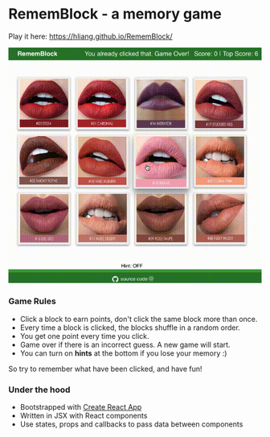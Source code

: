 # RememBlock - a memory game

Play it here: https://hliang.github.io/RememBlock/

<img alt="demo-gif" src="./public/assets/img/rememblock.gif">

### Game Rules
- Click a block to earn points, don't click the same block more than once.
- Every time a block is clicked, the blocks shuffle in a random order.
- You get one point every time you click.
- Game over if there is an incorrect guess. A new game will start.
- You can turn on **hints** at the bottom if you lose your memory :)

So try to remember what have been clicked, and have fun!

### Under the hood
- Bootstrapped with [Create React App](https://github.com/facebook/create-react-app)
- Written in JSX with React components
- Use states, props and callbacks to pass data between components

